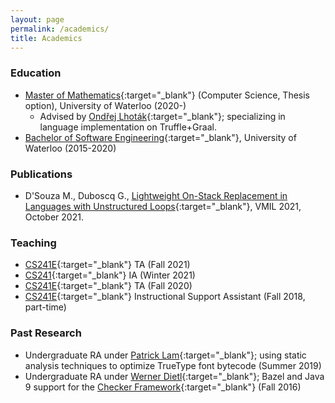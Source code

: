 ```yaml
---
layout: page
permalink: /academics/
title: Academics
---
```

### Education
- [Master of Mathematics][MMath]{:target="_blank"} (Computer Science, Thesis option), University of Waterloo (2020-)
  - Advised by [Ondřej Lhoták][ondrej]{:target="_blank"}; specializing in language implementation on Truffle+Graal.
- [Bachelor of Software Engineering][BSE]{:target="_blank"}, University of Waterloo (2015-2020)

### Publications
- D'Souza M., Duboscq G., [Lightweight On-Stack Replacement in Languages with Unstructured Loops][osr]{:target="_blank"}, VMIL 2021, October 2021.

### Teaching
- [CS241E]{:target="_blank"} TA (Fall 2021)
- [CS241]{:target="_blank"} IA (Winter 2021)
- [CS241E]{:target="_blank"} TA (Fall 2020)
- [CS241E]{:target="_blank"} Instructional Support Assistant (Fall 2018, part-time)

### Past Research
- Undergraduate RA under [Patrick Lam][plam]{:target="_blank"}; using static analysis techniques to optimize TrueType font bytecode (Summer 2019)
- Undergraduate RA under [Werner Dietl][wdietl]{:target="_blank"}; Bazel and Java 9 support for the [Checker Framework]{:target="_blank"} (Fall 2016)


[MMath]: https://cs.uwaterloo.ca/current-graduate-students/overview-degree-programs/master-mathematics-computer-science
[BSE]: https://uwaterloo.ca/future-students/programs/software-engineering
[CS241E]: https://www.student.cs.uwaterloo.ca/~cs241e/
[CS241]: https://www.student.cs.uwaterloo.ca/~cs241/
[plam]: https://patricklam.ca/
[wdietl]: https://ece.uwaterloo.ca/~wdietl/
[ondrej]: https://plg.uwaterloo.ca/~olhotak/
[Checker Framework]: https://checkerframework.org/
[osr]: https://dl.acm.org/doi/abs/10.1145/3486606.3486782